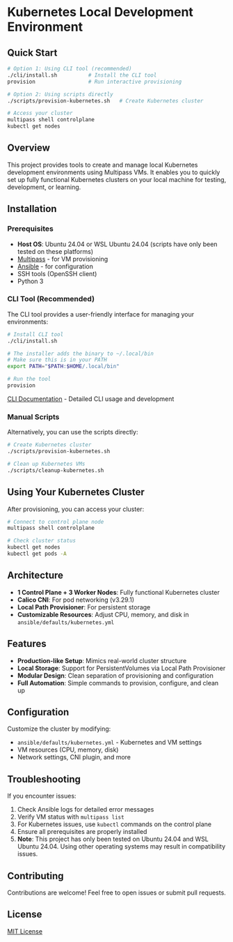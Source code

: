 # Kubernetes Local Development Environment

## Quick Start

```bash
# Option 1: Using CLI tool (recommended)
./cli/install.sh          # Install the CLI tool
provision                 # Run interactive provisioning

# Option 2: Using scripts directly
./scripts/provision-kubernetes.sh   # Create Kubernetes cluster

# Access your cluster
multipass shell controlplane
kubectl get nodes
```

## Overview

This project provides tools to create and manage local Kubernetes development environments using Multipass VMs. It enables you to quickly set up fully functional Kubernetes clusters on your local machine for testing, development, or learning.

## Installation

### Prerequisites

- **Host OS**: Ubuntu 24.04 or WSL Ubuntu 24.04 (scripts have only been tested on these platforms)
- [Multipass](https://canonical.com/multipass/install) - for VM provisioning
- [Ansible](https://docs.ansible.com/ansible/latest/installation_guide/index.html) - for configuration
- SSH tools (OpenSSH client)
- Python 3

### CLI Tool (Recommended)

The CLI tool provides a user-friendly interface for managing your environments:

```bash
# Install CLI tool
./cli/install.sh

# The installer adds the binary to ~/.local/bin
# Make sure this is in your PATH
export PATH="$PATH:$HOME/.local/bin"

# Run the tool
provision
```

[CLI Documentation](./cli/README.md) - Detailed CLI usage and development

### Manual Scripts

Alternatively, you can use the scripts directly:

```bash
# Create Kubernetes cluster
./scripts/provision-kubernetes.sh

# Clean up Kubernetes VMs
./scripts/cleanup-kubernetes.sh
```

## Using Your Kubernetes Cluster

After provisioning, you can access your cluster:

```bash
# Connect to control plane node
multipass shell controlplane

# Check cluster status
kubectl get nodes
kubectl get pods -A
```

## Architecture

- **1 Control Plane + 3 Worker Nodes**: Fully functional Kubernetes cluster
- **Calico CNI**: For pod networking (v3.29.1)
- **Local Path Provisioner**: For persistent storage
- **Customizable Resources**: Adjust CPU, memory, and disk in `ansible/defaults/kubernetes.yml`

## Features

- **Production-like Setup**: Mimics real-world cluster structure
- **Local Storage**: Support for PersistentVolumes via Local Path Provisioner
- **Modular Design**: Clean separation of provisioning and configuration
- **Full Automation**: Simple commands to provision, configure, and clean up

## Configuration

Customize the cluster by modifying:

- `ansible/defaults/kubernetes.yml` - Kubernetes and VM settings
- VM resources (CPU, memory, disk)
- Network settings, CNI plugin, and more

## Troubleshooting

If you encounter issues:

1. Check Ansible logs for detailed error messages
2. Verify VM status with `multipass list`
3. For Kubernetes issues, use `kubectl` commands on the control plane
4. Ensure all prerequisites are properly installed
5. **Note**: This project has only been tested on Ubuntu 24.04 and WSL Ubuntu 24.04. Using other operating systems may result in compatibility issues.

## Contributing

Contributions are welcome! Feel free to open issues or submit pull requests.

## License

[MIT License](LICENSE)
